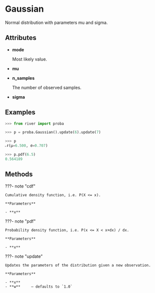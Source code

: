 # Gaussian

Normal distribution with parameters mu and sigma.




## Attributes

- **mode**

    Most likely value.

- **mu**

- **n_samples**

    The number of observed samples.

- **sigma**


## Examples

```python
>>> from river import proba

>>> p = proba.Gaussian().update(6).update(7)

>>> p
𝒩(μ=6.500, σ=0.707)

>>> p.pdf(6.5)
0.564189
```

## Methods

???- note "cdf"

    Cumulative density function, i.e. P(X <= x).

    **Parameters**

    - **x**    
    
???- note "pdf"

    Probability density function, i.e. P(x <= X < x+dx) / dx.

    **Parameters**

    - **x**    
    
???- note "update"

    Updates the parameters of the distribution given a new observation.

    **Parameters**

    - **x**    
    - **w**     – defaults to `1.0`    
    
